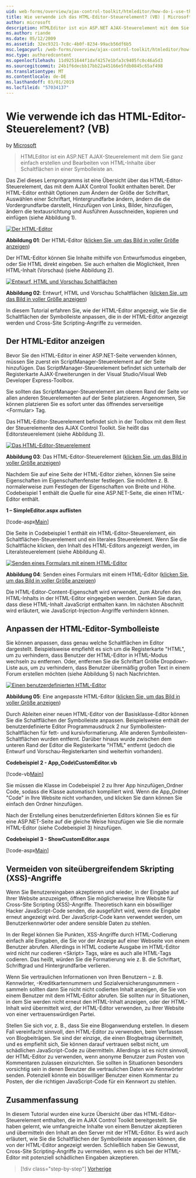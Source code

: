 ```yaml
---
uid: web-forms/overview/ajax-control-toolkit/htmleditor/how-do-i-use-the-html-editor-control-vb
title: Wie verwende ich das HTML-Editor-Steuerelement? (VB) | Microsoft-Dokumentation
author: microsoft
description: HTMLEditor ist ein ASP.NET AJAX-Steuerelement mit dem Sie ganz einfach erstellen und Bearbeiten von HTML-Inhalte über Schaltflächen in einer Symbolleiste an.
ms.author: riande
ms.date: 05/12/2009
ms.assetid: 32ec9321-7c8c-4b0f-8234-99acb56df6b5
msc.legacyurl: /web-forms/overview/ajax-control-toolkit/htmleditor/how-do-i-use-the-html-editor-control-vb
msc.type: authoredcontent
ms.openlocfilehash: 11d9251644f1daf4257e1bfa3c9405fc0c46a5d3
ms.sourcegitcommit: 24b1f6decbb17bb22a45166e5fdb0845c65af498
ms.translationtype: MT
ms.contentlocale: de-DE
ms.lasthandoff: 03/01/2019
ms.locfileid: "57034137"
---
```

<a name="how-do-i-use-the-html-editor-control-vb"></a>Wie verwende ich das HTML-Editor-Steuerelement? (VB)
====================
by [Microsoft](https://github.com/microsoft)

> HTMLEditor ist ein ASP.NET AJAX-Steuerelement mit dem Sie ganz einfach erstellen und Bearbeiten von HTML-Inhalte über Schaltflächen in einer Symbolleiste an.


Das Ziel dieses Lernprogramms ist eine Übersicht über das HTML-Editor-Steuerelement, das mit dem AJAX Control Toolkit enthalten bereit. Der HTML-Editor enthält Optionen zum Ändern der Größe der Schriftart, Auswählen einer Schriftart, Hintergrundfarbe ändern, ändern die die Vordergrundfarbe darstellt, Hinzufügen von Links, Bilder, hinzufügen, ändern die textausrichtung und Ausführen Ausschneiden, kopieren und einfügen (siehe Abbildung 1).


[![Der HTML-Editor](how-do-i-use-the-html-editor-control-vb/_static/image1.jpg)](how-do-i-use-the-html-editor-control-vb/_static/image1.png)

**Abbildung 01**: Der HTML-Editor ([klicken Sie, um das Bild in voller Größe anzeigen](how-do-i-use-the-html-editor-control-vb/_static/image2.png))


Der HTML-Editor können Sie Inhalte mithilfe von Entwurfsmodus eingeben, oder Sie HTML direkt eingeben. Sie auch erhalten die Möglichkeit, Ihren HTML-Inhalt (Vorschau) (siehe Abbildung 2).


[![Entwurf, HTML und Vorschau Schaltflächen](how-do-i-use-the-html-editor-control-vb/_static/image2.jpg)](how-do-i-use-the-html-editor-control-vb/_static/image3.png)

**Abbildung 02**: Entwurf, HTML und Vorschau Schaltflächen ([klicken Sie, um das Bild in voller Größe anzeigen](how-do-i-use-the-html-editor-control-vb/_static/image4.png))


In diesem Tutorial erfahren Sie, wie der HTML-Editor angezeigt, wie Sie die Schaltflächen der Symbolleiste anpassen, die in der HTML-Editor angezeigt werden und Cross-Site Scripting-Angriffe zu vermeiden.

## <a name="displaying-the-html-editor"></a>Der HTML-Editor anzeigen

Bevor Sie den HTML-Editor in einer ASP.NET-Seite verwenden können, müssen Sie zuerst ein ScriptManager-Steuerelement auf der Seite hinzufügen. Das ScriptManager-Steuerelement befindet sich unterhalb der Registerkarte AJAX-Erweiterungen in der Visual Studio/Visual Web Developer Express-Toolbox.

Sie sollten das ScriptManager-Steuerelement am oberen Rand der Seite vor allen anderen Steuerelementen auf der Seite platzieren. Angenommen, Sie können platzieren Sie es sofort unter das öffnendes serverseitige &lt;Formular&gt; Tag.

Das HTML-Editor-Steuerelement befindet sich in der Toolbox mit dem Rest der Steuerelemente des AJAX Control Toolkit. Sie heißt das Editorsteuerelement (siehe Abbildung 3).


[![Das HTML-Editor-Steuerelement](how-do-i-use-the-html-editor-control-vb/_static/image3.jpg)](how-do-i-use-the-html-editor-control-vb/_static/image5.png)

**Abbildung 03**: Das HTML-Editor-Steuerelement ([klicken Sie, um das Bild in voller Größe anzeigen](how-do-i-use-the-html-editor-control-vb/_static/image6.png))


Nachdem Sie auf eine Seite der HTML-Editor ziehen, können Sie seine Eigenschaften im Eigenschaftenfenster festlegen. Sie möchten z. B. normalerweise zum Festlegen der Eigenschaften von Breite und Höhe. Codebeispiel 1 enthält die Quelle für eine ASP.NET-Seite, die einen HTML-Editor enthält.

**1 – SimpleEditor.aspx auflisten**

[!code-aspx[Main](how-do-i-use-the-html-editor-control-vb/samples/sample1.aspx)]

Die Seite in Codebeispiel 1 enthält ein HTML-Editor-Steuerelement, ein Schaltflächen-Steuerelement und ein literales Steuerelement. Wenn Sie die Schaltfläche klicken, den Inhalt des HTML-Editors angezeigt werden, im Literalsteuerelement (siehe Abbildung 4).


[![Senden eines Formulars mit einem HTML-Editor](how-do-i-use-the-html-editor-control-vb/_static/image4.jpg)](how-do-i-use-the-html-editor-control-vb/_static/image7.png)

**Abbildung 04**: Senden eines Formulars mit einem HTML-Editor ([klicken Sie, um das Bild in voller Größe anzeigen](how-do-i-use-the-html-editor-control-vb/_static/image8.png))


Die HTML-Editor-Content-Eigenschaft wird verwendet, zum Abrufen des HTML-Inhalts in der HTML-Editor eingegeben werden. Denken Sie daran, dass diese HTML-Inhalt JavaScript enthalten kann. Im nächsten Abschnitt wird erläutert, wie JavaScript-Injection-Angriffe verhindern können.

## <a name="customizing-the-html-editor-toolbar"></a>Anpassen der HTML-Editor-Symbolleiste

Sie können anpassen, dass genau welche Schaltflächen im Editor dargestellt. Beispielsweise empfiehlt es sich um die Registerkarte "HTML", um zu verhindern, dass Benutzer der HTML-Editor in HTML-Modus wechseln zu entfernen. Oder, entfernen Sie die Schriftart Größe Dropdown-Liste aus, um zu verhindern, dass Benutzer übermäßig großen Text in einem Forum erstellen möchten (siehe Abbildung 5) nach Nachrichten.


[![Einen benutzerdefinierten HTML-Editor](how-do-i-use-the-html-editor-control-vb/_static/image5.jpg)](how-do-i-use-the-html-editor-control-vb/_static/image9.png)

**Abbildung 05**: Eine angepasste HTML-Editor ([klicken Sie, um das Bild in voller Größe anzeigen](how-do-i-use-the-html-editor-control-vb/_static/image10.png))


Durch Ableiten einer neuen HTML-Editor von der Basisklasse-Editor können Sie die Schaltflächen der Symbolleiste anpassen. Beispielsweise enthält der benutzerdefinierte Editor Programmausdruck 2 nur Symbolleisten-Schaltflächen für fett- und kursivformatierung. Alle anderen Symbolleisten-Schaltflächen wurden entfernt. Darüber hinaus wurde zwischen dem unteren Rand der Editor die Registerkarte "HTML" entfernt (jedoch die Entwurf und Vorschau-Registerkarten sind weiterhin vorhanden).

**Codebeispiel 2 - App\_Code\CustomEditor.vb**

[!code-vb[Main](how-do-i-use-the-html-editor-control-vb/samples/sample2.vb)]

Sie müssen die Klasse im Codebeispiel 2 zu Ihrer App hinzufügen\_Ordner Code, sodass die Klasse automatisch kompiliert wird. Wenn die App\_Ordner "Code" in Ihre Website nicht vorhanden, und klicken Sie dann können Sie einfach den Ordner hinzufügen.

Nach der Erstellung eines benutzerdefinierten Editors können Sie es für eine ASP.NET-Seite auf die gleiche Weise hinzufügen wie Sie die normale HTML-Editor (siehe Codebeispiel 3) hinzufügen.

**Codebeispiel 3 - ShowCustomEditor.aspx**

[!code-aspx[Main](how-do-i-use-the-html-editor-control-vb/samples/sample3.aspx)]

## <a name="avoiding-cross-site-scripting-xss-attacks"></a>Vermeiden von siteübergreifendem Skripting (XSS)-Angriffe

Wenn Sie Benutzereingaben akzeptieren und wieder, in der Eingabe auf Ihrer Website anzuzeigen, öffnen Sie möglicherweise Ihre Website für Cross-Site Scripting (XSS)-Angriffe. Theoretisch kann ein böswilliger Hacker JavaScript-Code senden, die ausgeführt wird, wenn die Eingabe erneut angezeigt wird. Der JavaScript-Code kann verwendet werden, um Benutzerkennwörter oder andere sensible Daten zu stehlen.

In der Regel können Sie Punkten, XSS-Angriffe durch HTML-Codierung einfach alle Eingaben, die Sie vor der Anzeige auf einer Webseite von einem Benutzer abrufen. Allerdings in HTML codierte Ausgabe im HTML-Editor wird nicht nur codieren &lt;Skript&gt; Tags, wäre es auch alle HTML-Tags codieren. Das heißt, würden Sie die Formatierung wie z. B. die Schriftart, Schriftgrad und Hintergrundfarbe verlieren.

Wenn Sie vertraulichen Informationen von Ihren Benutzern – z. B. Kennwörter, -Kreditkartennummern und Sozialversicherungsnummern - sammeln sollten dann Sie nicht nicht codierten Inhalt anzeigen, die Sie von einem Benutzer mit dem HTML-Editor abrufen. Sie sollten nur in Situationen, in dem Sie werden nicht erneut den HTML-Inhalt anzeigen, oder der HTML-Inhalt wird übermittelt wird, der HTML-Editor verwenden, zu Ihrer Website von einer vertrauenswürdigen Partei.

Stellen Sie sich vor, z. B., dass Sie eine Bloganwendung erstellen. In diesem Fall vereinfacht sinnvoll, den HTML-Editor zu verwenden, beim Verfassen von Blogbeiträgen. Sie sind der einzige, die einen Blogbeitrag übermittelt, und es empfiehlt sich, Sie können darauf vertrauen selbst nicht, um schädlichen JavaScript-Code zu übermitteln. Allerdings ist es nicht sinnvoll, der HTML-Editor zu verwenden, wenn anonyme Benutzer zum Posten von Kommentaren zulassen einzurichten. Sie sollten in Situationen besonders vorsichtig sein in denen Benutzer die vertraulichen Daten wie Kennwörter senden. Potenziell könnte ein böswilliger Benutzer einen Kommentar zu Posten, der die richtigen JavaScript-Code für ein Kennwort zu stehlen.

## <a name="summary"></a>Zusammenfassung

In diesem Tutorial wurden eine kurze Übersicht über das HTML-Editor-Steuerelement enthalten, die im AJAX Control Toolkit bereitgestellt. Sie haben gelernt, wie umfangreiche Inhalte von einem Benutzer akzeptieren und übermitteln den Inhalt an den Server mit der HTML-Editor. Es wird auch erläutert, wie Sie die Schaltflächen der Symbolleiste anpassen können, die von der HTML-Editor angezeigt werden. Schließlich haben Sie Gewusst, Cross-Site Scripting-Angriffe zu vermeiden, wenn es sich bei der HTML-Editor mit potenziell schädlichen Eingaben akzeptieren.

> [!div class="step-by-step"]
> [Vorherige](how-do-i-use-the-html-editor-control-cs.md)
